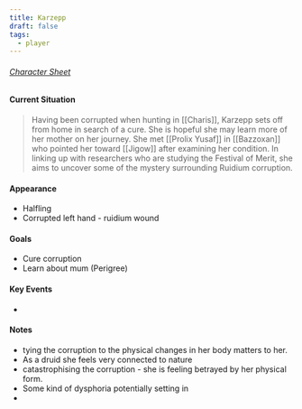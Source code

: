 ```yaml
---
title: Karzepp
draft: false
tags:
  - player
---
```


###### [Character Sheet](https://www.dndbeyond.com/characters/116816985/XpQrit)

#### Current Situation 
>Having been corrupted when hunting in [[Charis]], Karzepp sets off from home in search of a cure. She is hopeful she may learn more of her mother on her journey. She met [[Prolix Yusaf]] in [[Bazzoxan]] who pointed her toward [[Jigow]] after examining her condition. In linking up with researchers who are studying the Festival of Merit, she aims to uncover some of the mystery surrounding Ruidium corruption. 

#### Appearance
- Halfling
- Corrupted left hand - ruidium wound

#### Goals
- Cure corruption
- Learn about mum (Perigree)

#### Key Events
- 


#### Notes
- tying the corruption to the physical changes in her body matters to her. 
- As a druid she feels very connected to nature
- catastrophising the corruption - she is feeling betrayed by her physical form. 
- Some kind of dysphoria potentially setting in
- 
